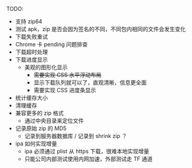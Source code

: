 TODO:

-   支持 zip64
-   测试 apk，zip 是否会因为签名的不同，不同包内相同的文件会发生变化
-   下载失败重试
-   Chrome 卡 pending 问题排查
-   下载超时处理
-   下载进度显示
    -   美观的图形化显示
        -   ~~需要实现 CSS 水平浮动布局~~
        -   显示下载队列就可以了，直观清晰，信息更全面
        -   需要实现 CSS 进度条显示
-   统计缓存大小
-   清理缓存
-   兼容更多的 zip 格式
    -   通过中央目录来定位文件
-   记录原始 zip 的 MD5
    -   记录到服务器数据库 / 记录到 shrink zip ？
-   ipa 如何实现增量
    -   ipa 必须通过 plist 从 https 下载，很难本地实现增量
    -   只能公司内部测试使用内网加速，外部测试走 TF 通道
